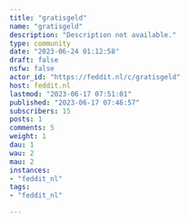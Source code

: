 ```yaml
---
title: "gratisgeld" 
name: "gratisgeld"
description: "Description not available."
type: community
date: "2023-06-24 01:12:58"
draft: false
nsfw: false
actor_id: "https://feddit.nl/c/gratisgeld"
host: feddit.nl
lastmod: "2023-06-17 07:51:01"
published: "2023-06-17 07:46:57"
subscribers: 15
posts: 1
comments: 5
weight: 1
dau: 1
wau: 2
mau: 2
instances:
- "feddit_nl"
tags: 
- "feddit_nl"

---
```

